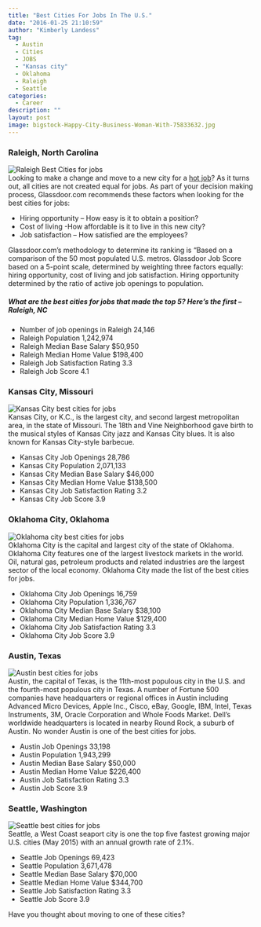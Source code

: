 ```yaml
---
title: "Best Cities For Jobs In The U.S."
date: "2016-01-25 21:10:59"
author: "Kimberly Landess"
tag:
  - Austin
  - Cities
  - JOBS
  - "Kansas city"
  - Oklahoma
  - Raleigh
  - Seattle
categories:
  - Career
description: ""
layout: post
image: bigstock-Happy-City-Business-Woman-With-75833632.jpg
---
```


### Raleigh, North Carolina

![Raleigh Best Cities for jobs](/posts/bigstock-Raleigh-North-Carolina-USA-d-88437977-1024x684.jpg)  
Looking to make a change and move to a new city for a [hot job](http://moderntips.com/top-10-hot-jobs-for-2016)? As it turns out, all cities are not created equal for jobs. As part of your decision making process, Glassdoor.com recommends these factors when looking for the best cities for jobs:

- Hiring opportunity – How easy is it to obtain a position?
- Cost of living -How affordable is it to live in this new city?
- Job satisfaction – How satisfied are the employees?

Glassdoor.com’s methodology to determine its ranking is “Based on a comparison of the 50 most populated U.S. metros. Glassdoor Job Score based on a 5-point scale, determined by weighting three factors equally: hiring opportunity, cost of living and job satisfaction. Hiring opportunity determined by the ratio of active job openings to population.

##### What are the best cities for jobs that made the top 5? Here’s the first – Raleigh, NC

- Number of job openings in Raleigh 24,146
- Raleigh Population 1,242,974
- Raleigh Median Base Salary $50,950
- Raleigh Median Home Value $198,400
- Raleigh Job Satisfaction Rating 3.3
- Raleigh Job Score 4.1

### Kansas City, Missouri

![Kansas City best cities for jobs](/posts/bigstock-Kansas-City-Skyline-6101967.jpg)  
Kansas City, or K.C., is the largest city, and second largest metropolitan area, in the state of Missouri. The 18th and Vine Neighborhood gave birth to the musical styles of Kansas City jazz and Kansas City blues. It is also known for Kansas City-style barbecue.

- Kansas City Job Openings 28,786
- Kansas City Population 2,071,133
- Kansas City Median Base Salary $46,000
- Kansas City Median Home Value $138,500
- Kansas City Job Satisfaction Rating 3.2
- Kansas City Job Score 3.9

### Oklahoma City, Oklahoma

![Oklahoma city best cities for jobs](/posts/bigstock-Downtown-Oklahoma-City-29355374.jpg)  
Oklahoma City is the capital and largest city of the state of Oklahoma. Oklahoma City features one of the largest livestock markets in the world. Oil, natural gas, petroleum products and related industries are the largest sector of the local economy. Oklahoma City made the list of the best cities for jobs.

- Oklahoma City Job Openings 16,759
- Oklahoma City Population 1,336,767
- Oklahoma City Median Base Salary $38,100
- Oklahoma City Median Home Value $129,400
- Oklahoma City Job Satisfaction Rating 3.3
- Oklahoma City Job Score 3.9

### Austin, Texas

![Austin best cities for jobs](/posts/bigstock-a-nice-clear-day-by-the-lake-austin-18985760.jpg)  
Austin, the capital of Texas, is the 11th-most populous city in the U.S. and the fourth-most populous city in Texas. A number of Fortune 500 companies have headquarters or regional offices in Austin including Advanced Micro Devices, Apple Inc., Cisco, eBay, Google, IBM, Intel, Texas Instruments, 3M, Oracle Corporation and Whole Foods Market. Dell’s worldwide headquarters is located in nearby Round Rock, a suburb of Austin. No wonder Austin is one of the best cities for jobs.

- Austin Job Openings 33,198
- Austin Population 1,943,299
- Austin Median Base Salary $50,000
- Austin Median Home Value $226,400
- Austin Job Satisfaction Rating 3.3
- Austin Job Score 3.9

### Seattle, Washington

![Seattle best cities for jobs](/posts/bigstock-Seattle-Skyline-At-Twilight-94986902-1024x516.jpg)  
Seattle, a West Coast seaport city is one the top five fastest growing major U.S. cities (May 2015) with an annual growth rate of 2.1%.

- Seattle Job Openings 69,423
- Seattle Population 3,671,478
- Seattle Median Base Salary $70,000
- Seattle Median Home Value $344,700
- Seattle Job Satisfaction Rating 3.3
- Seattle Job Score 3.9

Have you thought about moving to one of these cities?
